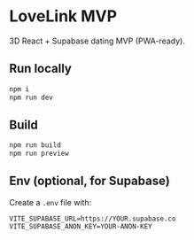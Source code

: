 # LoveLink MVP

3D React + Supabase dating MVP (PWA-ready).

## Run locally

```bash
npm i
npm run dev
```

## Build

```bash
npm run build
npm run preview
```

## Env (optional, for Supabase)

Create a `.env` file with:

```
VITE_SUPABASE_URL=https://YOUR.supabase.co
VITE_SUPABASE_ANON_KEY=YOUR-ANON-KEY
```
